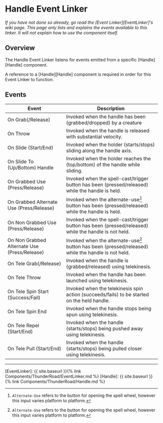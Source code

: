 # Handle Event Linker
*If you have not done so already, go read the [Event Linker][EventLinker]'s wiki page. This page only lists and explains the events available to this linker. It will not explain how to use the component itself.*

## Overview
The Handle Event Linker listens for events emitted from a specific [Handle][Handle] component.

A reference to a [Handle][Handle] component is required in order for this Event Linker to function.  

## Events

| Event                                         | Description
| ---                                           | ---
| On Grab(/Release)                             | Invoked when the handle has been (grabbed/dropped) by a creature
| On Throw                                      | Invoked when the handle is released with substantial velocity.
| On Slide (Start/End)                          | Invoked when the holder (starts/stops) sliding along the handle axis.
| On Slide To (Up/Bottom) Handle                | Invoked when the holder reaches the (top/bottom) of the handle while sliding.
| On Grabbed Use (Press/Release)                | Invoked when the spell-cast/trigger button has been (pressed/released) while the handle is held. 
| On Grabbed Alternate Use (Press/Release)      | Invoked when the alternate-use[^1] button has been (pressed/released) while the handle is held.
| On Non Grabbed Use (Press/Release)            | Invoked when the spell-cast/trigger button has been (pressed/released) while the handle is not held.
| On Non Grabbed Alternate Use (Press/Release)  | Invoked when the alternate-use[^1] button has been (pressed/released) while the handle is not held.
| On Tele Grab(/Release)                        | Invoked when the handle is (grabbed/released) using telekinesis.
| On Tele Throw                                 | Invoked when the handle has been launched using telekinesis.
| On Tele Spin Start (Success/Fail)             | Invoked when the telekinesis spin action (succeeds/fails) to be started on the held handle.
| On Tele Spin End                              | Invoked when the handle stops being spun using telekinesis.
| On Tele Repel (Start/End)                     | Invoked when the handle (starts/stops) being pushed away using telekinesis.
| On Tele Pull (Start/End)                      | Invoked when the handle (starts/stops) being pulled closer using telekinesis.

-----

[^1]: `Alternate-Use` refers to the button for opening the spell wheel, however this input varies platform to platform.

[EventLinker]:  {{ site.baseurl }}{% link Components/ThunderRoad/EventLinker.md %}
[Handle]:  {{ site.baseurl }}{% link Components/ThunderRoad/Handle.md %}